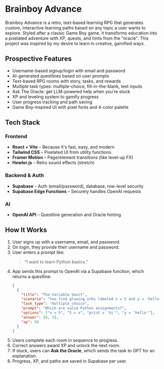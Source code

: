 # Brainboy Advance

Brainboy Advance is a retro, text-based learning RPG that generates custom, interactive learning paths based on any topic a user wants to explore. Styled after a classic Game Boy game, it transforms education into a pixelated adventure with XP, quests, and hints from the "oracle". This project was inspired by my desire to learn in creative, gamified ways.

## Prospective Features

- Username-based signup/login with email and password
- AI-generated questlines based on user prompts
- Text-based RPG rooms with story, tasks, and rewards
- Multiple task types: multiple-choice, fill-in-the-blank, text inputs
- Ask The Oracle: get LLM-powered help when you’re stuck
- XP and leveling system to gamify progress
- User progress tracking and path saving
- Game Boy-inspired UI with pixel fonts and 4-color palette

## Tech Stack

### Frontend
- **React + Vite** – Because it's fast, easy, and modern
- **Tailwind CSS** – Pixelated UI from utility functions
- **Framer Motion** – Page/element transitions (like level-up FX)
- **Howler.js** – Retro sound effects (stretch)

### Backend & Auth
- **Supabase** – Auth (email/password), database, row-level security
- **Supabase Edge Functions** – Securely handles OpenAI requests

### AI
- **OpenAI API** – Questline generation and Oracle hinting

## How It Works

1. User signs up with a username, email, and password.
2. On login, they provide their username and password.
3. User enters a prompt like:
   > “I want to learn Python basics.”
4. App sends this prompt to OpenAI via a Supabase function, which returns a questline:
   ```json
   [
     {
       "title": "The Variable Vault",
       "scenario": "You find glowing orbs labeled x = 5 and y = 'hello'...",
       "task_type": "multiple_choice",
       "prompt": "Which are valid Python assignments?",
       "options": ["x = 5", "5 = x", "print = 'hi'", "y = 'hello'"],
       "answer": [0, 3],
       "xp": 50
     }
   ]
   ```
5. Users complete each room in sequence to progress.
6. Correct answers award XP and unlock the next room.
7. If stuck, users can **Ask the Oracle**, which sends the task to GPT for an explanation.
8. Progress, XP, and paths are saved in Supabase per user.
